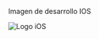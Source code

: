 Imagen de desarrollo IOS

![Logo iOS](https://www.google.com/imgres?q=desarrollo%20ios&imgurl=https%3A%2F%2Fcarmatec.com%2Fwp-content%2Fuploads%2F2022%2F08%2Fios-programming-classes.png&imgrefurl=https%3A%2F%2Fwww.carmatec.com%2Fes_mx%2Fempresa-de-desarrollo-de-aplicaciones-moviles%2Fen-dubai%2Fios%2F&docid=i04UB9Pzfs4zdM&tbnid=HHs-HU8L6dqFtM&vet=12ahUKEwjOx7iin_WPAxWeRTABHTDeGtgQM3oECBgQAA..i&w=461&h=353&hcb=2&ved=2ahUKEwjOx7iin_WPAxWeRTABHTDeGtgQM3oECBgQAA)




